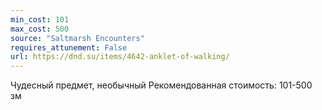 ```yaml
---
min_cost: 101
max_cost: 500
source: "Saltmarsh Encounters"
requires_attunement: False
url: https://dnd.su/items/4642-anklet-of-walking/
---
```


Чудесный предмет, необычный
Рекомендованная стоимость: 101-500 зм
